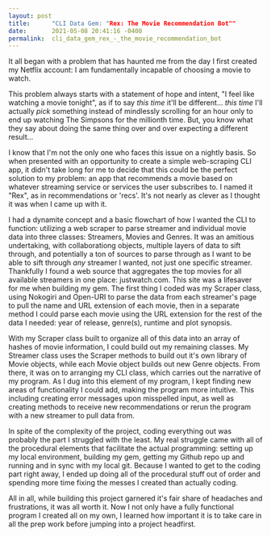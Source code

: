 ```yaml
---
layout: post
title:      "CLI Data Gem: "Rex: The Movie Recommendation Bot""
date:       2021-05-08 20:41:16 -0400
permalink:  cli_data_gem_rex_-_the_movie_recommendation_bot
---
```


It all began with a problem that has haunted me from the day I first created my Netflix account: I am fundamentally incapable of choosing a movie to watch.

This problem always starts with a statement of hope and intent, "I feel like watching a movie tonight", as if to say *this time* it'll be different... *this time* I'll actually *pick* something instead of mindlessly scrolling for an hour only to end up watching The Simpsons for the millionth time. But, you know what they say about doing the same thing over and over expecting a different result...

I know that I'm not the only one who faces this issue on a nightly basis. So when presented with an opportunity to create a simple web-scraping CLI app, it didn't take long for me to decide that this could be the perfect solution to my problem: an app that recommends a movie based on whatever streaming service or services the user subscribes to. I named it "Rex", as in recommendations or 'recs'. It's not nearly as clever as I thought it was when I came up with it.

I had a dynamite concept and a basic flowchart of how I wanted the CLI to function: utilizing a web scraper to parse streamer and individual movie data into three classes: Streamers, Movies and Genres. It was an amitious undertaking, with collaborationg objects, multiple layers of data to sift through, and potentially a ton of sources to parse through as I want to be able to sift through *any* streamer I wanted, not just one specific streamer. Thankfully I found a web source that aggregates the top movies for all available streamers in one place: justwatch.com. This site was a lifesaver for me when building my gem. The first thing I coded was my Scraper class, using Nokogiri and Open-URI to parse the data from each streamer's page to pull the name and URL extension of each movie, then in a separate method I could parse each movie using the URL extension for the rest of the data I needed: year of release, genre(s), runtime and plot synopsis.

With my Scraper class built to organize all of this data into an array of hashes of movie information, I could build out my remaining classes. My Streamer class uses the Scraper methods to build out it's own library of Movie objects, while each Movie object builds out new Genre objects. From there, it was on to arranging my CLI class, which carries out the narrative of my program. As I dug into this element of my program, I kept finding new areas of functionality I could add, making the program more intuitive. This including creating error messages upon misspelled input, as well as creating methods to receive new recommendations or rerun the program with a new streamer to pull data from.

In spite of the complexity of the project, coding everything out was probably the part I struggled with the least. My real struggle came with all of the procedural elements that facilitate the actual programming: setting up my local environment, building my gem, getting my Github repo up and running and in sync with my local git. Because I wanted to get to the coding part right away, I ended up doing all of the procedural stuff out of order and spending more time fixing the messes I created than actually coding.

All in all, while building this project garnered it's fair share of headaches and frustrations, it was all worth it.  Now I not only have a fully functional program I created all on my own, I learned how important it is to take care in all the prep work before jumping into a project headfirst.
